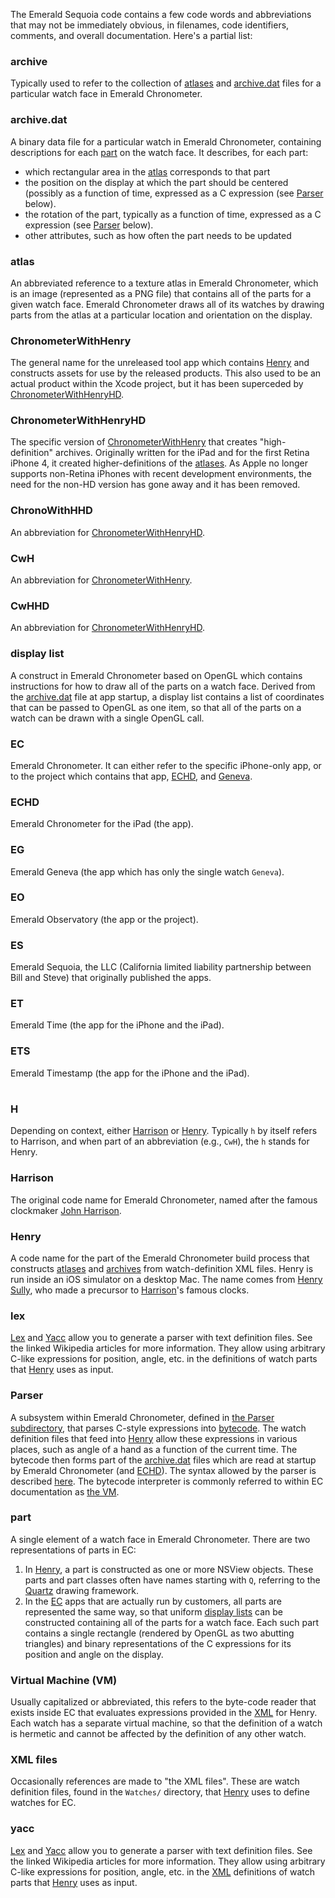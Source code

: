 The Emerald Sequoia code contains a few code words and abbreviations that may not be immediately obvious, in filenames, code identifiers, comments, and overall documentation. Here's a partial list:

### archive
Typically used to refer to the collection of [atlases](#atlas) and [archive.dat](#archivedat) files for a particular watch face in Emerald Chronometer.

### archive.dat
A binary data file for a particular watch in Emerald Chronometer, containing descriptions for each [part](#part) on the watch face. It describes, for each part:
*   which rectangular area in the [atlas](#atlas) corresponds to that part
*   the position on the display at which the part should be centered (possibly as a function of time, expressed as a C expression (see [Parser](#parser) below).
*   the rotation of the part, typically as a function of time, expressed as a C expression (see [Parser](#parser) below).
*   other attributes, such as how often the part needs to be updated

### atlas
An abbreviated reference to a texture atlas in Emerald Chronometer, which is an image (represented as a PNG file) that contains all of the parts for a given watch face. Emerald Chronometer draws all of its watches by drawing parts from the atlas at a particular location and orientation on the display.

### ChronometerWithHenry
The general name for the unreleased tool app which contains [Henry](#henry) and constructs assets for use by the released products. This also used to be an actual product within the Xcode project, but it has been superceded by [ChronometerWithHenryHD](#chronometerwithhenryhd).

### ChronometerWithHenryHD
The specific version of [ChronometerWithHenry](#chronometerwithhenry) that creates "high-definition" archives. Originally written for the iPad and for the first Retina iPhone 4, it created higher-definitions of the [atlases](#atlas). As Apple no longer supports non-Retina iPhones with recent development environments, the need for the non-HD version has gone away and it has been removed.

### ChronoWithHHD
An abbreviation for [ChronometerWithHenryHD](#chronometerwithhenryhd).

### CwH
An abbreviation for [ChronometerWithHenry](#chronometerwithhenry).

### CwHHD
An abbreviation for [ChronometerWithHenryHD](#chronometerwithhenryhd).

### display list
A construct in Emerald Chronometer based on OpenGL which contains instructions for how to draw all of the parts on a watch face. Derived from the [archive.dat](#archivedat) file at app startup, a display list contains a list of coordinates that can be passed to OpenGL as one item, so that all of the parts on a watch can be drawn with a single OpenGL call.

### EC
Emerald Chronometer. It can either refer to the specific iPhone-only app, or to the project which contains that app, [ECHD](#echd), and [Geneva](#eg).

### ECHD
Emerald Chronometer for the iPad (the app).

### EG
Emerald Geneva (the app which has only the single watch `Geneva`).

### EO
Emerald Observatory (the app or the project).

### ES
Emerald Sequoia, the LLC (California limited liability partnership between Bill and Steve) that originally published the apps.

### ET
Emerald Time (the app for the iPhone and the iPad).

### ETS
Emerald Timestamp (the app for the iPhone and the iPad).
#
### H
Depending on context, either [Harrison](#harrison) or [Henry](#henry). Typically `h` by itself refers to Harrison, and when part of an abbreviation (e.g., `CwH`), the `h` stands for Henry.

### Harrison
The original code name for Emerald Chronometer, named after the famous clockmaker [John Harrison](https://en.wikipedia.org/wiki/John_Harrison).

### Henry
A code name for the part of the Emerald Chronometer build process that constructs [atlases](#atlas) and [archives](#archive) from watch-definition XML files. Henry is run inside an iOS simulator on a desktop Mac. The name comes from [Henry Sully](https://en.wikipedia.org/wiki/Henry_Sully), who made a precursor to [Harrison](#harrison)'s famous clocks.

### lex
[Lex](https://en.wikipedia.org/wiki/Lex_(software)) and [Yacc](https://en.wikipedia.org/wiki/Yacc) allow you to generate a parser with text definition files. See the linked Wikipedia articles for more information. They allow using arbitrary C-like expressions for position, angle, etc. in the definitions of watch parts that [Henry](#henry) uses as input.

### Parser
A subsystem within Emerald Chronometer, defined in [the Parser subdirectory](https://github.com/EmeraldSequoia/Chronometer/tree/main/Parser), that parses C-style expressions into [bytecode](https://en.wikipedia.org/wiki/Bytecode). The watch definition files that feed into [Henry](#henry) allow these expressions in various places, such as angle of a hand as a function of the current time. The bytecode then forms part of the [archive.dat](#archivedat) files which are read at startup by Emerald Chronometer (and [ECHD](#echd)). The syntax allowed by the parser is described [here](https://github.com/EmeraldSequoia/Chronometer/blob/main/Parser/ExpressionSyntax.md). The bytecode interpreter is commonly referred to within EC documentation as [the VM](https://github.com/EmeraldSequoia/docs/blob/main/Glossary.md#virtual-machine-vm).

### part
A single element of a watch face in Emerald Chronometer. There are two representations of parts in EC:
1. In [Henry](#henry), a part is constructed as one or more NSView objects. These parts and part classes often have names starting with `Q`, referring to the [Quartz](https://developer.apple.com/library/archive/documentation/GraphicsImaging/Conceptual/drawingwithquartz2d/dq_overview/dq_overview.html) drawing framework.
2. In the [EC](#ec) apps that are actually run by customers, all parts are represented the same way, so that uniform [display lists](display-list) can be constructed containing all of the parts for a watch face. Each such part contains a single rectangle (rendered by OpenGL as two abutting triangles) and binary representations of the C expressions for its position and angle on the display.

### Virtual Machine (VM)
Usually capitalized or abbreviated, this refers to the byte-code reader that exists inside EC that evaluates expressions provided in the [XML](#xml-files) for Henry. Each watch has a separate virtual machine, so that the definition of a watch is hermetic and cannot be affected by the definition of any other watch.

### XML files
Occasionally references are made to "the XML files". These are watch definition files, found in the `Watches/` directory, that [Henry](#henry) uses to define watches for EC.

### yacc
[Lex](https://en.wikipedia.org/wiki/Lex_(software)) and [Yacc](https://en.wikipedia.org/wiki/Yacc) allow you to generate a parser with text definition files. See the linked Wikipedia articles for more information. They allow using arbitrary C-like expressions for position, angle, etc. in the [XML](#xml-files) definitions of watch parts that [Henry](#henry) uses as input.
